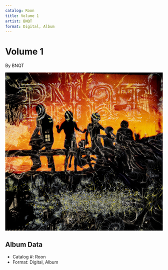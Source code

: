 ```yaml
---
catalog: Roon
title: Volume 1
artist: BNQT
format: Digital, Album
---
```


# Volume 1

By BNQT

![](../../assets/albumcovers/BNQT-Volume_1.png)

## Album Data

- Catalog #: Roon
- Format: Digital, Album

